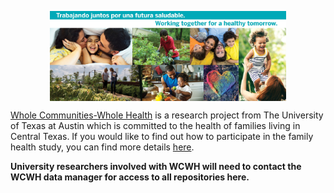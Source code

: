 <p style="text-align:center;" align="center">
  <img align="center" src="https://github.com/whole-communities-whole-health/.github/blob/main/profile/WCWH_FB_CoverPhoto.jpeg" width="75%" /></p>

  [Whole Communities-Whole Health](https://join.wholecommunities.utexas.edu) is a research project from The University of Texas at Austin which is committed to the health of families living in Central Texas. If you would like to find out how to participate in the family health study, you can find more details [here](https://join.wholecommunities.utexas.edu).

  **University researchers involved with WCWH will need to contact the WCWH data manager for access to all repositories here.**
